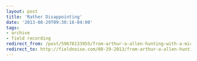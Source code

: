 ```yaml
---
layout: post 
title: 'Rather Disappointing' 
date: '2013-08-29T09:30:16-04:00' 
tags: 
- archive 
- field recording 
redirect_from: /post/59678133955/from-arthur-a-allen-hunting-with-a-microphone/
redirect_to: http://fieldnoise.com/08-29-2013/from-arthur-a-allen-hunting-with-a-microphone.html
---
```


